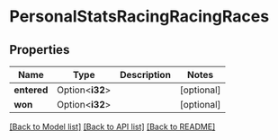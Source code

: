 # PersonalStatsRacingRacingRaces

## Properties

Name | Type | Description | Notes
------------ | ------------- | ------------- | -------------
**entered** | Option<**i32**> |  | [optional]
**won** | Option<**i32**> |  | [optional]

[[Back to Model list]](../README.md#documentation-for-models) [[Back to API list]](../README.md#documentation-for-api-endpoints) [[Back to README]](../README.md)


